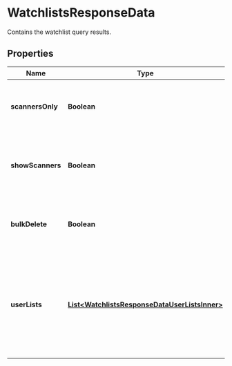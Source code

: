 

# WatchlistsResponseData

Contains the watchlist query results.

## Properties

| Name | Type | Description | Notes |
|------------ | ------------- | ------------- | -------------|
|**scannersOnly** | **Boolean** | Indicates if query results contain only market scanners. |  [optional] |
|**showScanners** | **Boolean** | Indicates if market scanners are included in query results. |  [optional] |
|**bulkDelete** | **Boolean** | Indicates if username&#39;s watchlists can be bulk-deleted. |  [optional] |
|**userLists** | [**List&lt;WatchlistsResponseDataUserListsInner&gt;**](WatchlistsResponseDataUserListsInner.md) | Array of objects detailing the watchlists saved for the username in use in the current Web API session. |  [optional] |



